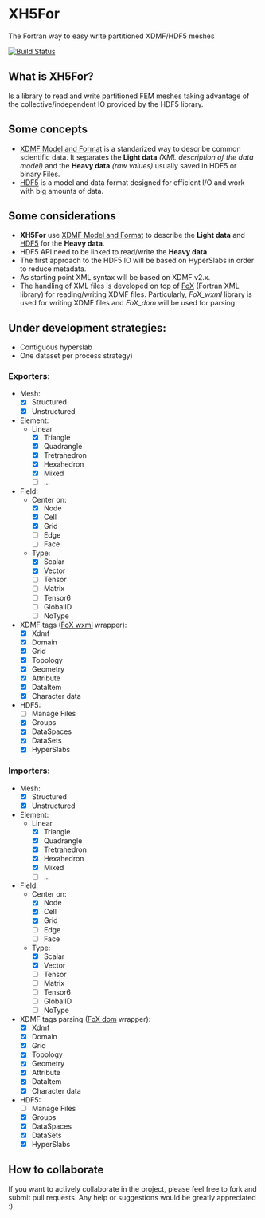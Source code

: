# XH5For
The Fortran way to easy write partitioned XDMF/HDF5 meshes

[![Build Status](https://travis-ci.org/victorsndvg/XH5For.svg?branch=master)](https://travis-ci.org/victorsndvg/XH5For)
                 

## What is XH5For?
Is a library to read and write partitioned FEM meshes taking advantage of the collective/independent IO provided by the HDF5 library. 

## Some concepts
* [XDMF Model and Format](http://www.xdmf.org/index.php/XDMF_Model_and_Format) is a standarized way to describe common scientific data. It separates the **Light data** *(XML description of the data model)* and the **Heavy data** *(raw values)* usually saved in HDF5 or binary Files.
* [HDF5](https://www.hdfgroup.org/HDF5) is a model and data format designed for efficient I/O and work with big amounts of data.

## Some considerations
* **XH5For** use [XDMF Model and Format](http://www.xdmf.org/index.php/XDMF_Model_and_Format) to describe the **Light data** and [HDF5](https://www.hdfgroup.org/HDF5) for the **Heavy data**.
* HDF5 API need to be linked to read/write the **Heavy data**.
* The first approach to the HDF5 IO will be based on HyperSlabs in order to reduce metadata.
* As starting point XML syntax will be based on XDMF v2.x.
* The handling of XML files is developed on top of [FoX](https://github.com/andreww/fox) (Fortran XML library) for reading/writing XDMF files. Particularly, *FoX_wxml* library is used for writing XDMF files and *FoX_dom* will be used for parsing.

## Under development strategies:
  * Contiguous hyperslab
  * One dataset per process strategy)

### Exporters:
  * Mesh:
    * [x] Structured
    * [x] Unstructured
  * Element:
    * Linear
      * [x] Triangle
      * [x] Quadrangle
      * [x] Tretrahedron
      * [x] Hexahedron
      * [x] Mixed
      * [ ] ...
  * Field:
    * Center on: 
        * [x] Node
        * [x] Cell
        * [x] Grid
        * [ ] Edge
        * [ ] Face
    * Type:
        * [x] Scalar
        * [x] Vector
        * [ ] Tensor
        * [ ] Matrix
        * [ ] Tensor6
        * [ ] GlobalID
        * [ ] NoType
  * XDMF tags ([FoX wxml](https://github.com/andreww/fox)  wrapper):
    * [x] Xdmf
    * [x] Domain
    * [x] Grid
    * [x] Topology
    * [x] Geometry
    * [x] Attribute
    * [x] DataItem
    * [x] Character data
  * HDF5:
    * [ ] Manage Files
    * [x] Groups
    * [x] DataSpaces
    * [x] DataSets
    * [x] HyperSlabs

### Importers:
  * Mesh:
    * [x] Structured
    * [x] Unstructured
  * Element:
    * Linear
      * [x] Triangle
      * [x] Quadrangle
      * [x] Tretrahedron
      * [x] Hexahedron
      * [x] Mixed
      * [ ] ...
  * Field:
    * Center on: 
        * [x] Node
        * [x] Cell
        * [x] Grid
        * [ ] Edge
        * [ ] Face
    * Type:
        * [x] Scalar
        * [x] Vector
        * [ ] Tensor
        * [ ] Matrix
        * [ ] Tensor6
        * [ ] GlobalID
        * [ ] NoType
  * XDMF tags parsing ([FoX dom](https://github.com/andreww/fox)  wrapper):
    * [x] Xdmf
    * [x] Domain
    * [x] Grid
    * [x] Topology
    * [x] Geometry
    * [x] Attribute
    * [x] DataItem
    * [x] Character data
  * HDF5:
    * [ ] Manage Files
    * [x] Groups
    * [x] DataSpaces
    * [x] DataSets
    * [x] HyperSlabs

## How to collaborate
If you want to actively collaborate in the project, please feel free to fork and submit pull requests.
Any help or suggestions would be greatly appreciated :)
